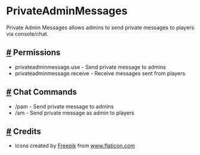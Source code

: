 # PrivateAdminMessages  
  
Private Admin Messages allows admins to send private messages to players via console/chat.  
  
  
<h2><a id="permissions" href="#permissions">#</a> Permissions</h2>  
<ul>  
  <li>privateadminmessage.use - Send private message to admins</li>  
  <li>privateadminmessage.receive - Receive messages sent from players</li>  
</ul>  
  
<h2><a id="chatcommands" href="#chatcommands">#</a> Chat Commands</h2>  
<ul>  
  <li>/pam <name> <message> - Send private message to admins</li>  
  <li>/am <message> - Send private message as admin to players</li>  
</ul>  
  
<h2><a id="credits" href="#credits">#</a> Credits</h2>  
<ul>  
  <li>Icons created by <a href="https://www.freepik.com" title="Freepik">Freepik</a> from <a href="https://www.flaticon.com/de/" title="Flaticon">www.flaticon.com</a></li>  
</ul>
